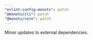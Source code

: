 ```yaml
---
"eslint-config-monots": patch
"@monots/cli": patch
"@monots/core": patch
---
```


Minor updates to external dependencies.
